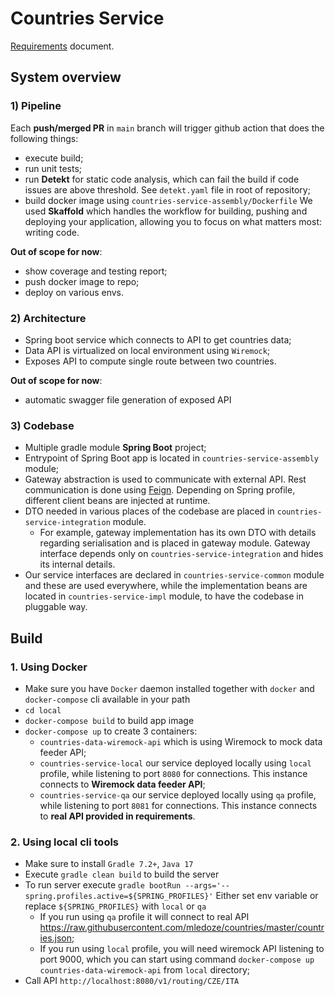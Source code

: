 # Countries Service
[Requirements](Requirement.md) document.
## System overview
### 1) Pipeline
Each **push/merged PR** in `main` branch will trigger github action that does the following things:
- execute build;
- run unit tests;
- run **Detekt** for static code analysis, which can fail the build if code issues are above threshold. See `detekt.yaml` file in root of repository;
- build docker image using `countries-service-assembly/Dockerfile`
    We used **Skaffold** which handles the workflow for building, pushing and deploying your application, allowing you to focus on what matters most: writing code.

**Out of scope for now**:
- show coverage and testing report;
- push docker image to repo;
- deploy on various envs.

### 2) Architecture
- Spring boot service which connects to API to get countries data;
- Data API is virtualized on local environment using `Wiremock`;
- Exposes API to compute single route between two countries.

**Out of scope for now**:
- automatic swagger file generation of exposed API

### 3) Codebase
- Multiple gradle module **Spring Boot** project;
- Entrypoint of Spring Boot app is located in `countries-service-assembly` module;
- Gateway abstraction is used to communicate with external API. Rest communication is done using  [Feign](https://github.com/OpenFeign/feign). Depending on Spring profile, different client beans are injected at runtime.
- DTO needed in various places of the codebase are placed in `countries-service-integration` module. 
  - For example, gateway implementation has its own DTO with details regarding serialisation and is placed in gateway module. Gateway interface depends only on `countries-service-integration` and hides its internal details. 
- Our service interfaces are declared in `countries-service-common` module and these are used everywhere, while the implementation beans are located in `countries-service-impl` module, to have the codebase in pluggable way.

## Build
### 1. Using Docker
- Make sure you have `Docker` daemon installed together with `docker` and `docker-compose` cli available in your path
- `cd local`
- `docker-compose build` to build app image
- `docker-compose up` to create 3 containers:
  - `countries-data-wiremock-api` which is using Wiremock to mock data feeder API;
  - `countries-service-local` our service deployed locally using `local` profile, while listening to port `8080` for connections. This instance connects to **Wiremock data feeder API**;
  - `countries-service-qa` our service deployed locally using `qa` profile, while listening to port `8081` for connections. This instance connects to **real API provided in requirements**.
### 2. Using local cli tools 
- Make sure to install `Gradle 7.2+`, `Java 17`
- Execute `gradle clean build` to build the server
- To run server execute `gradle bootRun --args='--spring.profiles.active=${SPRING_PROFILES}'` Either set env variable or replace `${SPRING_PROFILES}` with `local` or `qa`
  - If you run using `qa` profile it will connect to real API https://raw.githubusercontent.com/mledoze/countries/master/countries.json;
  - If you run using `local` profile, you will need wiremock API listening to port 9000, which you can start using command `docker-compose up countries-data-wiremock-api` from `local` directory;
- Call API `http://localhost:8080/v1/routing/CZE/ITA`